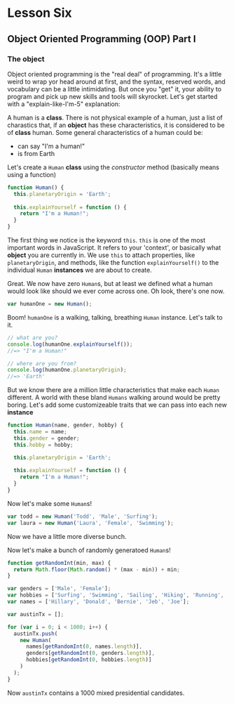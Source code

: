 # Lesson Six
## Object Oriented Programming (OOP) Part I
### The object
Object oriented programming is the "real deal" of programming. It's a little weird to wrap yor head around at first, and the syntax, reserved words, and vocabulary can be a little intimidating. But once you "get" it, your ability to program and pick up new skills and tools will skyrocket. Let's get started with a "explain-like-I'm-5" explanation:

A human is a **class**. There is not physical example of a human, just a list of charastics that, if an **object** has these characteristics, it is considered to be of **class** human. Some general characteristics of a human could be:
* can say "I'm a human!"
* is from Earth

Let's create a `Human` **class** using the _constructor_ method (basically means using a function)
```javascript
function Human() {
  this.planetaryOrigin = 'Earth';
  
  this.explainYourself = function () {
    return "I'm a Human!";
  }
}
```
The first thing we notice is the keyword `this`. `this` is one of the most important words in JavaScript. It refers to your 'context', or basically what **object** you are currently in. We use `this` to attach properties, like `planetaryOrigin`, and methods, like the function `explainYourself()` to the individual `Human` **instances** we are about to create.

Great. We now have zero `Human`s, but at least we defined what a human would look like should we ever come across one. Oh look, there's one now.
```javascript
var humanOne = new Human();
```
Boom! `humanOne` is a walking, talking, breathing `Human` instance. Let's talk to it.
```javascript
// what are you?
console.log(humanOne.explainYourself());
//=> "I'm a Human!"

// where are you from?
console.log(humanOne.planetaryOrigin);
//=> 'Earth'
```

But we know there are a million little characteristics that make each `Human` different. A world with these bland `Humans` walking around would be pretty boring. Let's add some customizeable traits that we can pass into each new **instance**
```javascript
function Human(name, gender, hobby) {
  this.name = name;
  this.gender = gender;
  this.hobby = hobby;

  this.planetaryOrigin = 'Earth';
  
  this.explainYourself = function () {
    return "I'm a Human!";
  }
}
```

Now let's make some `Human`s!
```javascript
var todd = new Human('Todd', 'Male', 'Surfing');
var laura = new Human('Laura', 'Female', 'Swimming');
```

Now we have a little more diverse bunch.

Now let's make a bunch of randomly generatoed `Human`s!
```javascript
function getRandomInt(min, max) {
  return Math.floor(Math.random() * (max - min)) + min;
}

var genders = ['Male', 'Female'];
var hobbies = ['Surfing', 'Swimming', 'Sailing', 'Hiking', 'Running', 'Jumping', 'Reading', 'Sleeping'];
var names = ['Hillary', 'Donald', 'Bernie', 'Jeb', 'Joe'];

var austinTx = [];

for (var i = 0; i < 1000; i++) {
  austinTx.push(
    new Human(
      names[getRandomInt(0, names.length)],
      genders[getRandomInt(0, genders.length)],
      hobbies[getRandomInt(0, hobbies.length)]
    )
  );
}
```
Now `austinTx` contains a 1000 mixed presidential candidates.
